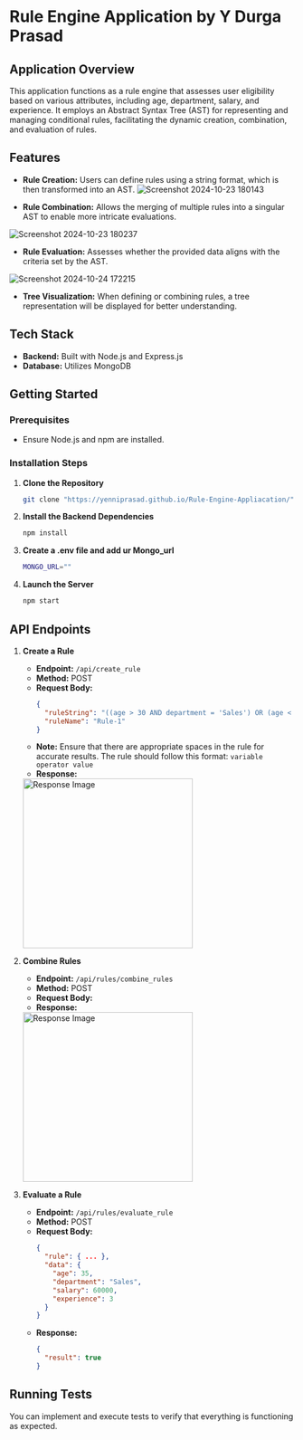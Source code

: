 
# Rule Engine Application by Y Durga Prasad 

## Application Overview 

This application functions as a rule engine that assesses user eligibility based on various attributes, including age, department, salary, and experience. It employs an Abstract Syntax Tree (AST) for representing and managing conditional rules, facilitating the dynamic creation, combination, and evaluation of rules.

## Features

- **Rule Creation:** Users can define rules using a string format, which is then transformed into an AST.
![Screenshot 2024-10-23 180143](https://github.com/user-attachments/assets/f6e841a6-1b63-425e-bc64-2b69dc166650)


- **Rule Combination:** Allows the merging of multiple rules into a singular AST to enable more intricate evaluations.

![Screenshot 2024-10-23 180237](https://github.com/user-attachments/assets/5a53e34a-336e-47dc-b634-9b416b79cbac)


- **Rule Evaluation:** Assesses whether the provided data aligns with the criteria set by the AST.

![Screenshot 2024-10-24 172215](https://github.com/user-attachments/assets/f12b450b-74ec-426f-837d-c67ebd5fcfc4)


- **Tree Visualization:** When defining or combining rules, a tree representation will be displayed for better understanding.

## Tech Stack

- **Backend:** Built with Node.js and Express.js
- **Database:** Utilizes MongoDB

## Getting Started

### Prerequisites

- Ensure Node.js and npm are installed.

### Installation Steps

1. **Clone the Repository**
   ```bash
   git clone "https://yenniprasad.github.io/Rule-Engine-Appliacation/"
   ```
2. **Install the Backend Dependencies**
   ```bash
   npm install
   ```
2. **Create a .env file and add ur Mongo_url**
   ```bash
   MONGO_URL=""
   ```
4. **Launch the Server**
   ```bash
   npm start
   ```

## API Endpoints

1. **Create a Rule**
   - **Endpoint:** `/api/create_rule`
   - **Method:** POST
   - **Request Body:**
     ```json
     {
       "ruleString": "((age > 30 AND department = 'Sales') OR (age < 25 AND department = 'Marketing')) AND (salary > 50000 OR experience > 5)",
       "ruleName": "Rule-1"
     }
     ```
   - **Note:** Ensure that there are appropriate spaces in the rule for accurate results. The rule should follow this format: 
   `variable operator value`
   - **Response:**
    <img src="https://github.com/user-attachments/assets/4f66d741-c025-45cd-b602-acc027f0a9c6" alt="Response Image" width="300" />

   
     
     
2. **Combine Rules**
   - **Endpoint:** `/api/rules/combine_rules`
   - **Method:** POST
   - **Request Body:**
   - **Response:**
   <img src="https://github.com/user-attachments/assets/908bbdc4-0d21-4a33-ac39-5a8041100b99" alt="Response Image" width="300" />



3. **Evaluate a Rule**
   - **Endpoint:** `/api/rules/evaluate_rule`
   - **Method:** POST
   - **Request Body:**
     ```json
     {
       "rule": { ... },
       "data": {
         "age": 35,
         "department": "Sales",
         "salary": 60000,
         "experience": 3
       }
     }
     ```
   - **Response:**
     ```json
     {
       "result": true
     }
     ```

## Running Tests

You can implement and execute tests to verify that everything is functioning as expected.
